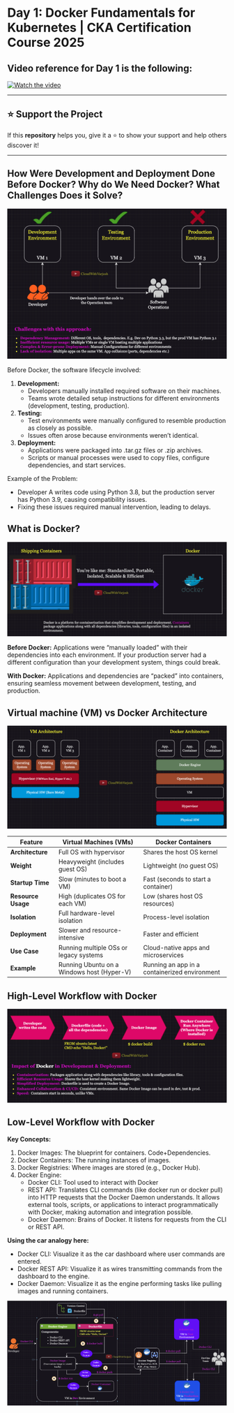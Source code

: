 # Day 1: Docker Fundamentals for Kubernetes | CKA Certification Course 2025

## Video reference for Day 1 is the following:

[![Watch the video](https://img.youtube.com/vi/r3QWVLeA5qM/maxresdefault.jpg)](https://youtu.be/r3QWVLeA5qM)

---
## ⭐ Support the Project  
If this **repository** helps you, give it a ⭐ to show your support and help others discover it! 

---

## How Were Development and Deployment Done Before Docker? Why do We Need Docker? What Challenges Does it Solve?

![Alt text](/images/1a.png)

Before Docker, the software lifecycle involved:

 1. **Development:**
	- Developers manually installed required software on their machines.
	- Teams wrote detailed setup instructions for different environments (development, testing, production).
 2. **Testing:**
	- Test environments were manually configured to resemble production as closely as possible.
	- Issues often arose because environments weren’t identical.
3. **Deployment:**
	- Applications were packaged into .tar.gz files or .zip archives.
	- Scripts or manual processes were used to copy files, configure dependencies, and start services.

Example of the Problem:
 - Developer A writes code using Python 3.8, but the production server has Python 3.9, causing compatibility issues.
- Fixing these issues required manual intervention, leading to delays.

## What is Docker?

![Alt text](/images/1b.png)

**Before Docker:** Applications were “manually loaded” with their dependencies into each environment. If your production server had a different configuration than your development system, things could break.

**With Docker:** Applications and dependencies are “packed” into containers, ensuring seamless movement between development, testing, and production.

## Virtual machine (VM) vs Docker Architecture

![Alt text](/images/1c.png)

| Feature                  | Virtual Machines (VMs)                        | Docker Containers                              |
|--------------------------|-----------------------------------------------|-----------------------------------------------|
| **Architecture**         | Full OS with hypervisor                      | Shares the host OS kernel                     |
| **Weight**               | Heavyweight (includes guest OS)              | Lightweight (no guest OS)                     |
| **Startup Time**         | Slow (minutes to boot a VM)                  | Fast (seconds to start a container)           |
| **Resource Usage**       | High (duplicates OS for each VM)             | Low (shares host OS resources)                |
| **Isolation**            | Full hardware-level isolation                | Process-level isolation                       |
| **Deployment**           | Slower and resource-intensive                | Faster and efficient                          |
| **Use Case**             | Running multiple OSs or legacy systems       | Cloud-native apps and microservices           |
| **Example**              | Running Ubuntu on a Windows host (Hyper-V)            | Running an app in a containerized environment |

## High-Level Workflow with Docker

![Alt text](/images/1d.png)

## Low-Level Workflow with Docker

**Key Concepts:**

 1. Docker Images: The blueprint for containers. Code+Dependencies.
 2. Docker Containers: The running instances of images.
 3. Docker Registries: Where images are stored (e.g., Docker Hub).
 4. Docker Engine:
	- Docker CLI: Tool used to interact with Docker
	- REST API: Translates CLI commands (like docker run or docker pull) into HTTP requests that the Docker Daemon understands. It allows external tools, scripts, or applications to interact programmatically with Docker, making automation and integration possible.
	- Docker Daemon: Brains of Docker. It listens for requests from the CLI or REST API.

**Using the car analogy here:**

- Docker CLI: Visualize it as the car dashboard where user commands are entered.
- Docker REST API: Visualize it as wires transmitting commands from the dashboard to the engine.
- Docker Daemon: Visualize it as the engine performing tasks like pulling images and running containers.

![Alt text](/images/1e.png)

